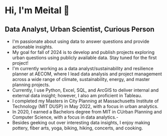 # Hi, I'm Meital 👋
## Data Analyst, Urban Scientist, Curious Person

- I'm passionate about using data to answer questions and provide actionable insights.
- My goal for fall of 2024 is to develop and publish projects exploring urban questions using publicly available data. Stay tuned for the first project!
- I'm currently working as a data analyst/sustainability and resilience planner at AECOM, where I lead data analysis and project management across a wide range of climate, sustainability, energy, and master planning projects.
- Currently, I use Python, Excel, SQL, and ArcGIS to deliver internal and external data insight; however, I also am proficient in Tableau.
- I completed my Masters in City Planning at Massachusetts Institute of Technology (MIT DUSP) in May 2022, with a focus in urban analytics.
- In 2020, I earned a Bachelors degree from MIT in CUrban Planning and Computer Science, with a focus in data analytics.-
- Besides geeking out over interesting data insights, I enjoy making pottery, fiber arts, yoga, biking, hiking, concerts, and cooking.
<!--
**meitalhoffman/meitalhoffman** is a ✨ _special_ ✨ repository because its `README.md` (this file) appears on your GitHub profile.

Here are some ideas to get you started:

- 🔭 I’m currently working on ...
- 🌱 I’m currently learning ...
- 👯 I’m looking to collaborate on ...
- 🤔 I’m looking for help with ...
- 💬 Ask me about ...
- 📫 How to reach me: ...
- 😄 Pronouns: ...
- ⚡ Fun fact: ...
-->
